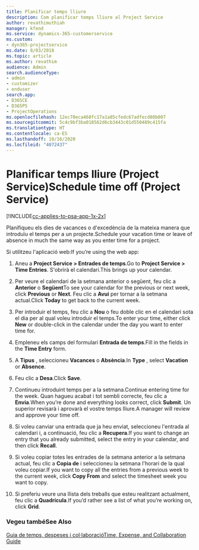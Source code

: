```yaml
---
title: Planificar temps lliure
description: Com planificar temps lliure al Project Service
author: revathimuthiah
manager: kfend
ms.service: dynamics-365-customerservice
ms.custom:
- dyn365-projectservice
ms.date: 8/03/2018
ms.topic: article
ms.author: revathim
audience: Admin
search.audienceType:
- admin
- customizer
- enduser
search.app:
- D365CE
- D365PS
- ProjectOperations
ms.openlocfilehash: 12ec70eca468fc17a1a85cfedc67adfecd80b007
ms.sourcegitcommit: 5c4c9bf3ba018562d6cb3443c01d550489c415fa
ms.translationtype: HT
ms.contentlocale: ca-ES
ms.lasthandoff: 10/16/2020
ms.locfileid: "4072437"
---
```

# <a name="schedule-time-off-project-service"></a><span data-ttu-id="3f1ca-103">Planificar temps lliure (Project Service)</span><span class="sxs-lookup"><span data-stu-id="3f1ca-103">Schedule time off (Project Service)</span></span>

[!INCLUDE[cc-applies-to-psa-app-1x-2x](../includes/cc-applies-to-psa-app-1x-2x.md)]

<span data-ttu-id="3f1ca-104">Planifiqueu els dies de vacances o d'excedència de la mateixa manera que introduïu el temps per a un projecte.</span><span class="sxs-lookup"><span data-stu-id="3f1ca-104">Schedule your vacation time or leave of absence in much the same way as you enter time for a project.</span></span>  
  
 <span data-ttu-id="3f1ca-105">Si utilitzeu l'aplicació web:</span><span class="sxs-lookup"><span data-stu-id="3f1ca-105">If you’re using the web app:</span></span>  
  
1.  <span data-ttu-id="3f1ca-106">Aneu a **Project Service > Entrades de temps**.</span><span class="sxs-lookup"><span data-stu-id="3f1ca-106">Go to **Project Service > Time Entries**.</span></span> <span data-ttu-id="3f1ca-107">S'obrirà el calendari.</span><span class="sxs-lookup"><span data-stu-id="3f1ca-107">This brings up your calendar.</span></span>  
  
2.  <span data-ttu-id="3f1ca-108">Per veure el calendari de la setmana anterior o següent, feu clic a **Anterior** o **Següent**</span><span class="sxs-lookup"><span data-stu-id="3f1ca-108">To see your calendar for the previous or next week, click **Previous** or **Next**.</span></span> <span data-ttu-id="3f1ca-109">Feu clic a **Avui** per tornar a la setmana actual.</span><span class="sxs-lookup"><span data-stu-id="3f1ca-109">Click **Today** to get back to the current week.</span></span>  
  
3.  <span data-ttu-id="3f1ca-110">Per introduir el temps, feu clic a **Nou** o feu doble clic en el calendari sota el dia per al qual voleu introduir el temps.</span><span class="sxs-lookup"><span data-stu-id="3f1ca-110">To enter your time, either click **New** or double-click in the calendar under the day you want to enter time for.</span></span>  
  
4.  <span data-ttu-id="3f1ca-111">Empleneu els camps del formulari **Entrada de temps**.</span><span class="sxs-lookup"><span data-stu-id="3f1ca-111">Fill in the fields in the **Time Entry** form.</span></span>  
  
5.  <span data-ttu-id="3f1ca-112">A **Tipus** , seleccioneu **Vacances** o **Absència**.</span><span class="sxs-lookup"><span data-stu-id="3f1ca-112">In **Type** , select **Vacation** or **Absence**.</span></span>  
  
6.  <span data-ttu-id="3f1ca-113">Feu clic a **Desa**.</span><span class="sxs-lookup"><span data-stu-id="3f1ca-113">Click **Save**.</span></span>  
  
7.  <span data-ttu-id="3f1ca-114">Continueu introduint temps per a la setmana.</span><span class="sxs-lookup"><span data-stu-id="3f1ca-114">Continue entering time for the week.</span></span> <span data-ttu-id="3f1ca-115">Quan hagueu acabat i tot sembli correcte, feu clic a **Envia**.</span><span class="sxs-lookup"><span data-stu-id="3f1ca-115">When you’re done and everything looks correct, click **Submit**.</span></span> <span data-ttu-id="3f1ca-116">Un superior revisarà i aprovarà el vostre temps lliure.</span><span class="sxs-lookup"><span data-stu-id="3f1ca-116">A manager will review and approve your time off.</span></span>  
  
8.  <span data-ttu-id="3f1ca-117">Si voleu canviar una entrada que ja heu enviat, seleccioneu l'entrada al calendari i, a continuació, feu clic a **Recupera**.</span><span class="sxs-lookup"><span data-stu-id="3f1ca-117">If you want to change an entry that you already submitted, select the entry in your calendar, and then click **Recall**.</span></span>  
  
9. <span data-ttu-id="3f1ca-118">Si voleu copiar totes les entrades de la setmana anterior a la setmana actual, feu clic a **Copia de** i seleccioneu la setmana l'horari de la qual voleu copiar.</span><span class="sxs-lookup"><span data-stu-id="3f1ca-118">If you want to copy all the entries from a previous week to the current week, click **Copy From** and select the timesheet week you want to copy.</span></span>  
  
10. <span data-ttu-id="3f1ca-119">Si preferiu veure una llista dels treballs que esteu realitzant actualment, feu clic a **Quadrícula**.</span><span class="sxs-lookup"><span data-stu-id="3f1ca-119">If you’d rather see a list of what you’re working on, click **Grid**.</span></span>  
  
### <a name="see-also"></a><span data-ttu-id="3f1ca-120">Vegeu també</span><span class="sxs-lookup"><span data-stu-id="3f1ca-120">See Also</span></span>  
 [<span data-ttu-id="3f1ca-121">Guia de temps, despeses i col·laboració</span><span class="sxs-lookup"><span data-stu-id="3f1ca-121">Time, Expense, and Collaboration Guide</span></span>](../psa/time-expense-collaboration-guide.md)
